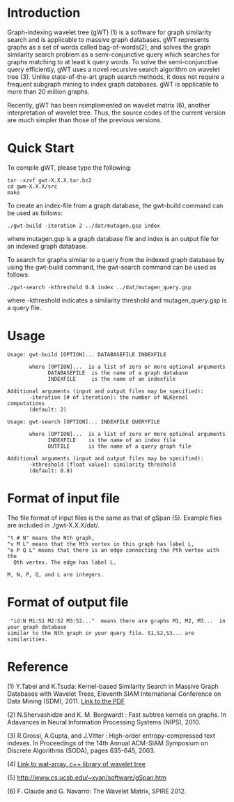 # Introduction #
Graph-indexing wavelet tree (gWT) (1) is a software for graph similarity search and is applicable to massive graph databases. gWT represents graphs as a set of words called bag-of-words(2), and solves the graph similarity search problem as a semi-conjunctive query which searches for graphs matching  to at least k query words. To solve the semi-conjunctive query efficiently, gWT uses a novel recursive search algorithm on wavelet tree (3). Unlike state-of-the-art graph search methods, it does not require a frequent subgraph mining to index graph databases. gWT is applicable to more than 20 million graphs.

Recently, gWT has been reimplemented on wavelet matrix (6), another interpretation of wavelet tree.
Thus, the source codes of the current version are much simpler than those of the previous versions.

# Quick Start #
To compile gWT, please type the following:
```
tar -xzvf gwt-X.X.X.tar.bz2
cd gwm-X.X.X/src
make
```
To create an index-file from a graph database, the gwt-build command can be used as follows:
```
./gwt-build -iteration 2 ../dat/mutagen.gsp index
```
where mutagen.gsp is a graph database file and index is an output file for an indexed graph database.

To search for graphs similar to a query from the indexed graph database by using the gwt-build command, the gwt-search command can be used as follows:
```
./gwt-search -kthreshold 0.8 index ../dat/mutagen_query.gsp
```
where -kthreshold indicates a similarity threshold and mutagen\_query.gsp is a query file.

# Usage #
```
Usage: gwt-build [OPTION]... DATABASEFILE INDEXFILE

       where [OPTION]...  is a list of zero or more optional arguments
             DATABASEFILE  is the name of a graph database
             INDEXFILE     is the name of an indexfile

Additional arguments (input and output files may be specified):
       -iteration [# of iteration]: the number of WLKernel computations
       (default: 2)

```
```
Usage: gwt-search [OPTION]... INDEXFILE QUERYFILE 

       where [OPTION]...  is a list of zero or more optional arguments
             INDEXFILE    is the name of an index file
             OUTFILE      is the name of a query graph file 

Additional arguments (input and output files may be specified):
       -kthreshold [float value]: similarity threshold
       (default: 0.8)
```

# Format of input file #
The file format of input files is the same as that of gSpan (5). Example files are included in ./gwt-X.X.X/dat/.
```
"t # N" means the Nth graph,
"v M L" means that the Mth vertex in this graph has label L,
"e P Q L" means that there is an edge connecting the Pth vertex with the
  Qth vertex. The edge has label L.

M, N, P, Q, and L are integers.
```

# Format of output file #
```
 "id:N M1:S1 M2:S2 M3:S2..."  means there are graphs M1, M2, M3...  in your graph database 
similar to the Nth graph in your query file. S1,S2,S3... are similarities.
```

# Reference #
(1)  Y.Tabei and K.Tsuda: Kernel-based Similarity Search in Massive Graph Databases with Wavelet Trees, Eleventh SIAM International Conference on Data Mining (SDM), 2011. [Link to the PDF](http://siam.omnibooksonline.com/2011datamining/data/papers/168.pdf)

(2) N.Shervashidze and K. M. Borgwardt : Fast subtree kernels on graphs. In Adavances in Neural Information Processing Systems (NIPS), 2010.

(3) R.Grossi, A.Gupta, and J.Vitter : High-order entropy-compressed text indexes. In Proceedings of the 14th Annual ACM-SIAM Symposium on Discrete Algorithms (SODA), pages 635-645, 2003.

(4) [Link to wat-array, c++ library of wavelet tree](http://code.google.com/p/wat-array/)

(5) http://www.cs.ucsb.edu/~xyan/software/gSpan.htm

(6) F. Claude and G. Navarro: The Wavelet Matrix, SPIRE 2012.